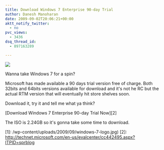 ```yaml
---
title: Download Windows 7 Enterprise 90-day Trial
author: Danesh Manoharan
date: 2009-09-02T20:06:21+00:00
aktt_notify_twitter:
  - no
pvc_views:
  - 3436
dsq_thread_id:
  - 897163289

---
```

![](/wp-content/uploads/2009/09/windows-7-logo.jpg)

Wanna take Windows 7 for a spin?

Microsoft has made available a 90 days trial version free of charge. Both 32bits and 64bits versions available for download and it's not he RC but the actual RTM version that will eventually hit store shelves soon.

Download it, try it and tell me what ya think?

[Download Windows 7 Enterprise 90-day Trial Now][2]

The ISO is 2.24GB so it's gonna take some time to download.

 [1]: /wp-content/uploads/2009/09/windows-7-logo.jpg)
 [2]: http://technet.microsoft.com/en-us/evalcenter/cc442495.aspx?ITPID=sprblog